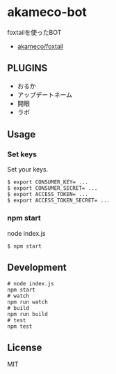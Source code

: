 # akameco-bot

foxtailを使ったBOT

- [akameco/foxtail](https://github.com/akameco/foxtail)

## PLUGINS

- おるか
- アップデートネーム
- 開眼
- ラボ

## Usage

### Set keys

Set your keys.

```
$ export CONSUMER_KEY= ...
$ export CONSUMER_SECRET= ...
$ export ACCESS_TOKEN= ...
$ export ACCESS_TOKEN_SECRET= ...
```

### npm start

node index.js

```
$ npm start
```

## Development

```
# node index.js
npm start
# watch
npm run watch
# build
npm run build
# test
npm test
```

## License
MIT
